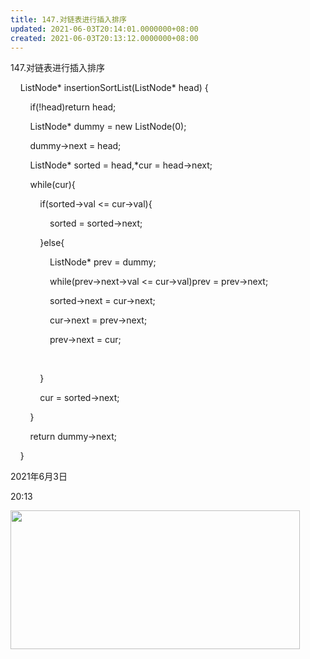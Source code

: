 ```yaml
---
title: 147.对链表进行插入排序
updated: 2021-06-03T20:14:01.0000000+08:00
created: 2021-06-03T20:13:12.0000000+08:00
---
```


147.对链表进行插入排序

    ListNode\* insertionSortList(ListNode\* head) {

        if(!head)return head;

        ListNode\* dummy = new ListNode(0);

        dummy->next = head;

        ListNode\* sorted = head,\*cur = head->next;

        while(cur){

            if(sorted->val \<= cur->val){

                sorted = sorted->next;

            }else{

                ListNode\* prev = dummy;

                while(prev->next->val \<= cur->val)prev = prev->next;

                sorted->next = cur->next;

                cur->next = prev->next;

                prev->next = cur;

                

            }

            cur = sorted->next;

        }

        return dummy->next;

    }

2021年6月3日

20:13

<img src="C:\Users\82772\AppData\Local\Temp\yifan&#39;s Notebook\pandoc/media/image1.png" style="width:4.82292in;height:2.3125in" />
